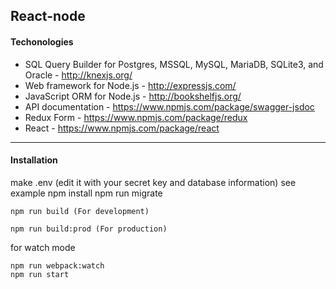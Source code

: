 ## React-node

#### Techonologies
- SQL Query Builder for Postgres, MSSQL, MySQL, MariaDB, SQLite3, and Oracle  - http://knexjs.org/
- Web framework for Node.js - http://expressjs.com/
- JavaScript ORM  for Node.js - http://bookshelfjs.org/
- API documentation - https://www.npmjs.com/package/swagger-jsdoc
- Redux Form - https://www.npmjs.com/package/redux
- React - https://www.npmjs.com/package/react

------------

#### Installation
 make .env (edit it with your secret key and database information) see example
 npm install
 npm run migrate
 
 ``npm run build (For development)``

 ``npm run build:prod (For production)``
 
 
 
 for watch mode
 
 ```
 npm run webpack:watch
 npm run start
 ```
